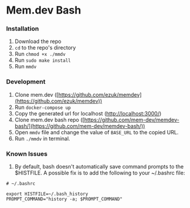 # Mem.dev Bash

### Installation

1. Download the repo
2. `cd` to the repo's directory
3. Run `chmod +x ./mmdv`
4. Run `sudo make install`
5. Run `mmdv`

### Development

1. Clone mem.dev ([https://github.com/ezuk/memdev](https://github.com/ezuk/memdev))
2. Run `docker-compose up`
3. Copy the generated url for localhost ([http://localhost:3000/](http://localhost:3000/))
4. Clone mem.dev bash repo ([https://github.com/mem-dev/memdev-bash/](https://github.com/mem-dev/memdev-bash/))
4. Open `mmdv` file and change the value of `BASE_URL` to the copied URL.
5. Run `./mmdv` in terminal.

### Known Issues

1. By default, bash doesn't automatically save command prompts to the $HISTFILE. A possible fix is to add the following to your ~/.bashrc file:

```
# ~/.bashrc

export HISTFILE=~/.bash_history
PROMPT_COMMAND="history -a; $PROMPT_COMMAND"
```